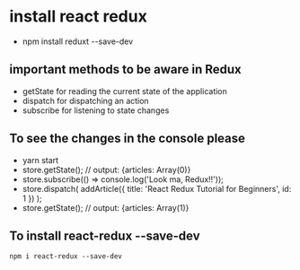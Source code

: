 # install react redux
- npm install reduxt --save-dev

## important methods to be aware in Redux 

- getState for reading the current state of the application
- dispatch for dispatching an action
- subscribe for listening to state changes

## To see the changes in the console please 
- yarn start
- store.getState();
// output: {articles: Array(0)}
- store.subscribe(() => console.log('Look ma, Redux!!'));
- store.dispatch( addArticle({ title: 'React Redux Tutorial for Beginners', id: 1 }) );
- store.getState();
// output: {articles: Array(1)}

## To install react-redux --save-dev

`npm i react-redux --save-dev`

